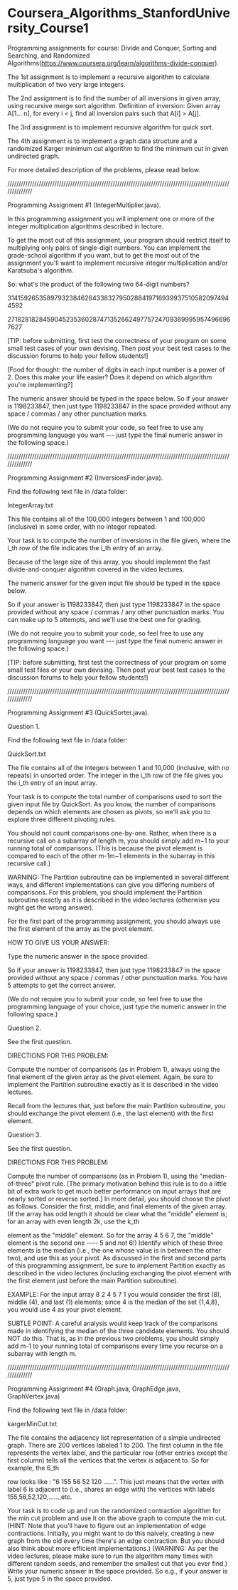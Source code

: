 # Coursera_Algorithms_StanfordUniversity_Course1
Programming assignments for course: Divide and Conquer, Sorting and Searching, and Randomized Algorithms(https://www.coursera.org/learn/algorithms-divide-conquer).

The 1st assignment is to implement a recursive algorithm to calculate multiplication of two very large integers.

The 2nd assignment is to find the number of all inversions in given array, using recursive merge sort algorithm. Definition of inversion: Given array A[1... n], for every i < j, find all inversion pairs such that A[i] > A[j].

The 3rd assignment is to implement recursive algorithm for quick sort.

The 4th assignment is to implement a graph data structure and a randomized Karger minimum cut algorithm to find the minimum cut in given undirected graph.

For more detailed description of the problems, please read below.

//////////////////////////////////////////////////////////////////////////////////////////////////////////////

Programming Assignment #1 (IntegerMultiplier.java).

In this programming assignment you will implement one or more of the integer multiplication algorithms described in lecture.

To get the most out of this assignment, your program should restrict itself to multiplying only pairs of single-digit numbers.  You can implement the grade-school algorithm if you want, but to get the most out of the assignment you'll want to implement recursive integer multiplication and/or Karatsuba's algorithm.

So: what's the product of the following two 64-digit numbers?

3141592653589793238462643383279502884197169399375105820974944592

2718281828459045235360287471352662497757247093699959574966967627

[TIP: before submitting, first test the correctness of your program on some small test cases of your own devising. Then post your best test cases to the discussion forums to help your fellow students!]

[Food for thought: the number of digits in each input number is a power of 2.  Does this make your life easier?  Does it depend on which algorithm you're implementing?]

The numeric answer should be typed in the space below.  So if your answer is 1198233847, then just type 1198233847 in the space provided without any space / commas / any other punctuation marks. 

(We do not require you to submit your code, so feel free to use any programming language you want --- just type the final numeric answer in the following space.)

//////////////////////////////////////////////////////////////////////////////////////////////////////////////

Programming Assignment #2 (InversionsFinder.java).

Find the following text file in /data folder:

IntegerArray.txt

This file contains all of the 100,000 integers between 1 and 100,000 (inclusive) in some order, with no integer repeated.

Your task is to compute the number of inversions in the file given, where the i_th row of the file indicates the i_th entry of an array.

Because of the large size of this array, you should implement the fast divide-and-conquer algorithm covered in the video lectures.

The numeric answer for the given input file should be typed in the space below.

So if your answer is 1198233847, then just type 1198233847 in the space provided without any space / commas / any other punctuation marks. You can make up to 5 attempts, and we'll use the best one for grading.

(We do not require you to submit your code, so feel free to use any programming language you want --- just type the final numeric answer in the following space.)

[TIP: before submitting, first test the correctness of your program on some small test files or your own devising.  Then post your best test cases to the discussion forums to help your fellow students!]

//////////////////////////////////////////////////////////////////////////////////////////////////////////////

Programming Assignment #3 (QuickSorter.java).

Question 1.

Find the following text file in /data folder:

QuickSort.txt

The file contains all of the integers between 1 and 10,000 (inclusive, with no repeats) in unsorted order.  The integer in the i_th row of the file gives you the i_th entry of an input array.

Your task is to compute the total number of comparisons used to sort the given input file by QuickSort.  As you know, the number of comparisons depends on which elements are chosen as pivots, so we'll ask you to explore three different pivoting rules.

You should not count comparisons one-by-one.  Rather, when there is a recursive call on a subarray of length m, you should simply add m−1 to your running total of comparisons.  (This is because the pivot element is compared to each of the other m-1m−1 elements in the subarray in this recursive call.)

WARNING: The Partition subroutine can be implemented in several different ways, and different implementations can give you differing numbers of comparisons.  For this problem, you should implement the Partition subroutine exactly as it is described in the video lectures (otherwise you might get the wrong answer).


For the first part of the programming assignment, you should always use the first element of the array as the pivot element.

HOW TO GIVE US YOUR ANSWER:

Type the numeric answer in the space provided.

So if your answer is 1198233847, then just type 1198233847 in the space provided without any space / commas / other punctuation marks. You have 5 attempts to get the correct answer.

(We do not require you to submit your code, so feel free to use the programming language of your choice, just type the numeric answer in the following space.)


Question 2.

See the first question.

DIRECTIONS FOR THIS PROBLEM:

Compute the number of comparisons (as in Problem 1), always using the final element of the given array as the pivot element.  Again, be sure to implement the Partition subroutine exactly as it is described in the video lectures.

Recall from the lectures that, just before the main Partition subroutine, you should exchange the pivot element (i.e., the last element) with the first element.


Question 3.

See the first question.

DIRECTIONS FOR THIS PROBLEM:

Compute the number of comparisons (as in Problem 1), using the "median-of-three" pivot rule.  [The primary motivation behind this rule is to do a little bit of extra work to get much better performance on input arrays that are nearly sorted or reverse sorted.]  In more detail, you should choose the pivot as follows.  Consider the first, middle, and final elements of the given array.  (If the array has odd length it should be clear what the "middle" element is; for an array with even length 2k, use the k_th 

element as the "middle" element. So for the array 4 5 6 7,  the "middle" element is the second one ---- 5 and not 6!)  Identify which of these three elements is the median (i.e., the one whose value is in between the other two), and use this as your pivot.  As discussed in the first and second parts of this programming assignment, be sure to implement Partition exactly as described in the video lectures (including exchanging the pivot element with the first element just before the main Partition subroutine).

EXAMPLE: For the input array 8 2 4 5 7 1 you would consider the first (8), middle (4), and last (1) elements; since 4 is the median of the set {1,4,8}, you would use 4 as your pivot element.

SUBTLE POINT: A careful analysis would keep track of the comparisons made in identifying the median of the three candidate elements.  You should NOT do this.  That is, as in the previous two problems, you should simply add m-1 to your running total of comparisons every time you recurse on a subarray with length m.

//////////////////////////////////////////////////////////////////////////////////////////////////////////////

Programming Assignment #4 (Graph.java, GraphEdge.java, GraphVertex.java)

Find the following text file in /data folder:

kargerMinCut.txt

The file contains the adjacency list representation of a simple undirected graph. There are 200 vertices labeled 1 to 200. The first column in the file represents the vertex label, and the particular row (other entries except the first column) tells all the vertices that the vertex is adjacent to. So for example, the 6_th

row looks like : "6	155	56	52	120	......". This just means that the vertex with label 6 is adjacent to (i.e., shares an edge with) the vertices with labels 155,56,52,120,......,etc.

Your task is to code up and run the randomized contraction algorithm for the min cut problem and use it on the above graph to compute the min cut.  (HINT: Note that you'll have to figure out an implementation of edge contractions.  Initially, you might want to do this naively, creating a new graph from the old every time there's an edge contraction.  But you should also think about more efficient implementations.)   (WARNING: As per the video lectures, please make sure to run the algorithm many times with different random seeds, and remember the smallest cut that you ever find.)  Write your numeric answer in the space provided.  So e.g., if your answer is 5, just type 5 in the space provided.
